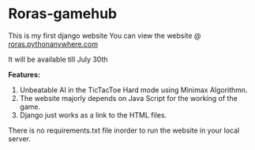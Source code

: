 # Roras-gamehub
This is my first django website
You can view the website @ [roras.pythonanywhere.com](http://roras.pythonanywhere.com)

It will be available till July 30th

**Features:**

  1. Unbeatable AI in the TicTacToe Hard mode using Minimax Algorithmn.
  2. The website majorly depends on Java Script for the working of the game.
  3. Django just works as a link to the HTML files.
  
  There is no requirements.txt file inorder to run the website in your local server.
